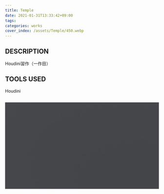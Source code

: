```yaml
---
title: Temple
date: 2021-01-31T13:33:42+09:00
tags:
categories: works
cover_index: /assets/Temple/450.webp
---
```


## DESCRIPTION
Houdini習作（一作目）

## TOOLS USED
Houdini

![hoge](/assets/Temple/01.webp)
---